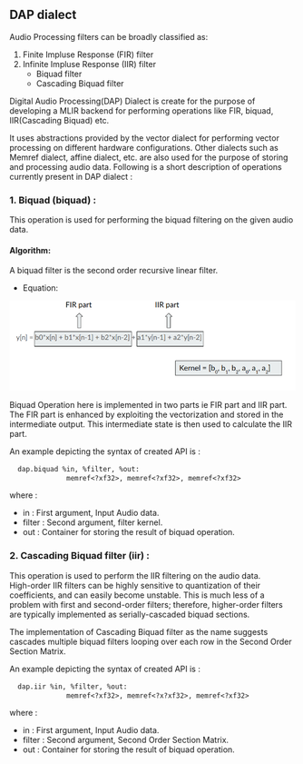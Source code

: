 ## DAP dialect

Audio Processing filters can be broadly classified as:
1. Finite Impluse Response (FIR) filter
2. Infinite Impluse Response (IIR) filter
    * Biquad filter
    * Cascading Biquad filter

Digital Audio Processing(DAP) Dialect is create for the purpose of developing a MLIR backend for performing operations like FIR, biquad, IIR(Cascading Biquad) etc.


It uses abstractions provided by the vector dialect for performing vector processing on different hardware configurations. Other dialects such as Memref dialect, affine dialect, etc. are also used for the purpose of storing and processing audio data. Following is a short description of operations currently present in DAP dialect :

### 1. Biquad (biquad) :
 This operation is used for performing the biquad filtering on the given audio data.

#### Algorithm: 
A biquad filter is the second order recursive linear filter. 

* Equation: 

![](./Images/DAP_biquad.png)

Biquad Operation here is implemented in two parts ie FIR part and IIR part. The FIR part is enhanced by exploiting the vectorization and stored in the intermediate output. This intermediate state is then used to calculate the IIR part.


An example depicting the syntax of created API is :
 ```mlir
   dap.biquad %in, %filter, %out:
               memref<?xf32>, memref<?xf32>, memref<?xf32>
 ```
 where :
  - in : First argument, Input Audio data.
  - filter : Second argument, filter kernel.
  - out : Container for storing the result of biquad operation.

### 2. Cascading Biquad filter (iir) :
This operation is used to perform the IIR filtering on the audio data.   
High-order IIR filters can be highly sensitive to quantization of their coefficients, and can easily become unstable. This is much less of a problem with first and second-order filters; therefore, higher-order filters are typically implemented as serially-cascaded biquad sections.  

The implementation of Cascading Biquad filter as the name suggests cascades multiple biquad filters looping over each row in the Second Order Section Matrix.  

An example depicting the syntax of created API is :
 ```mlir
   dap.iir %in, %filter, %out:
               memref<?xf32>, memref<?x?xf32>, memref<?xf32>
 ```
 where :
  - in : First argument, Input Audio data.
  - filter : Second argument, Second Order Section Matrix.
  - out : Container for storing the result of biquad operation.
